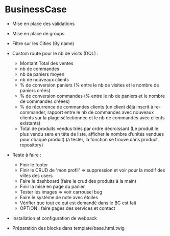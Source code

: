 # BusinessCase
- Mise en place des validations
- Mise en place de groups
- Filtre sur les Cities (By name)
- Custom route pour le nb de visits (DQL) :
    + Montant Total des ventes
    + nb de commandes
    + nb de paniers moyen
    + nb de nouveaux clients
    + % de conversion paniers (% entre le nb de visites et le nombre de paniers créés)
    + % de conversion commandes (% entre le nb de paniers et le nombre de
    commandes créées)
    + % de récurrence de commandes clients (un client déjà inscrit à re-commander,
rapport entre le nb de commandes avec nouveaux clients sur la plage
sélectionnée et le nb de commandes avec clients existants)
    + Total de produits vendus triés par ordre décroissant (Le produit le plus vendu
    sera en tête de liste, afficher le nombre d’unités vendues pour chaque produit) (à tester, la fonction se trouve dans product repository)

- Reste à faire :
    - Finir le footer 
    - Finir le CRUD de 'mon profil' => suppression et voir pour la modif des villes des users
    - Faire le dashboard (faire le crud des produits à la main)
    - Finir la mise en page du panier
    - Tester les images => voir carrousel bug
    - Faire le système de note avec étoiles
    - Vérifier que tout ce qui est demandé dans le BC est fait
    - OPTION : faire pages des services et contact
    
- Installation et configuration de webpack
- Préparation des blocks dans template/base.html.twig